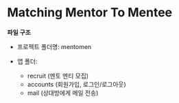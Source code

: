 # Matching Mentor To Mentee

**파일 구조**

* 프로젝트 폴더명: mentomen

* 앱 폴더:

    * recruit (멘토 멘티 모집)
    * accounts (회원가입, 로그인/로그아웃)
    * mail (상대방에게 메일 전송)